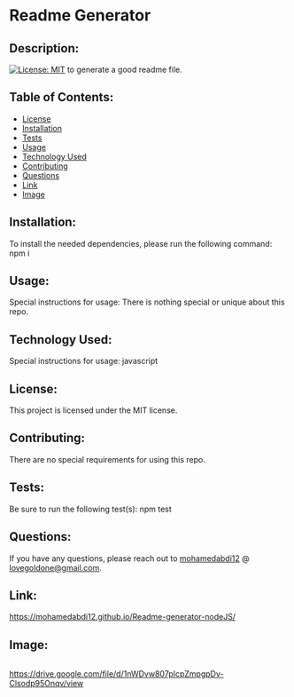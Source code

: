# Readme Generator
    
## Description: 
[![License: MIT](https://img.shields.io/badge/License-MIT-yellow.svg)](https://opensource.org/licenses/MIT)
to generate a good readme file.
    
## Table of Contents: 
* [License](#license)
* [Installation](#installation)
* [Tests](#tests)
* [Usage](#usage)
* [Technology Used](#technology-used)
* [Contributing](#contributing)
* [Questions](#questions)
* [Link](#link)
* [Image](#image)
    
## Installation: 
To install the needed dependencies, please run the following command: npm i
    
## Usage: 
    
Special instructions for usage: There is nothing special or unique about this repo.
## Technology Used: 
    
Special instructions for usage: javascript
    
## License: 
    
This project is licensed under the MIT license.
    
## Contributing: 
There are no special requirements for using this repo.
    
## Tests: 
Be sure to run the following test(s): npm test
    
## Questions: 
    
If you have any questions, please reach out to [mohamedabdi12](https://github.com/mohamedabdi12) @ lovegoldone@gmail.com.
## Link: 
https://mohamedabdi12.github.io/Readme-generator-nodeJS/
## Image:
![]()

https://drive.google.com/file/d/1nWDvw807pIcpZmpgpDv-Clsodp95Onqv/view